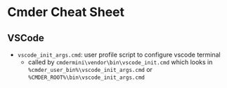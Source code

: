 # Cmder Cheat Sheet

## VSCode

* `vscode_init_args.cmd`: user profile script to configure vscode terminal
  * called by `cmdermini\vendor\bin\vscode_init.cmd` which looks in `%cmder_user_bin%\vscode_init_args.cmd` or `%CMDER_ROOT%\bin\vscode_init_args.cmd`
